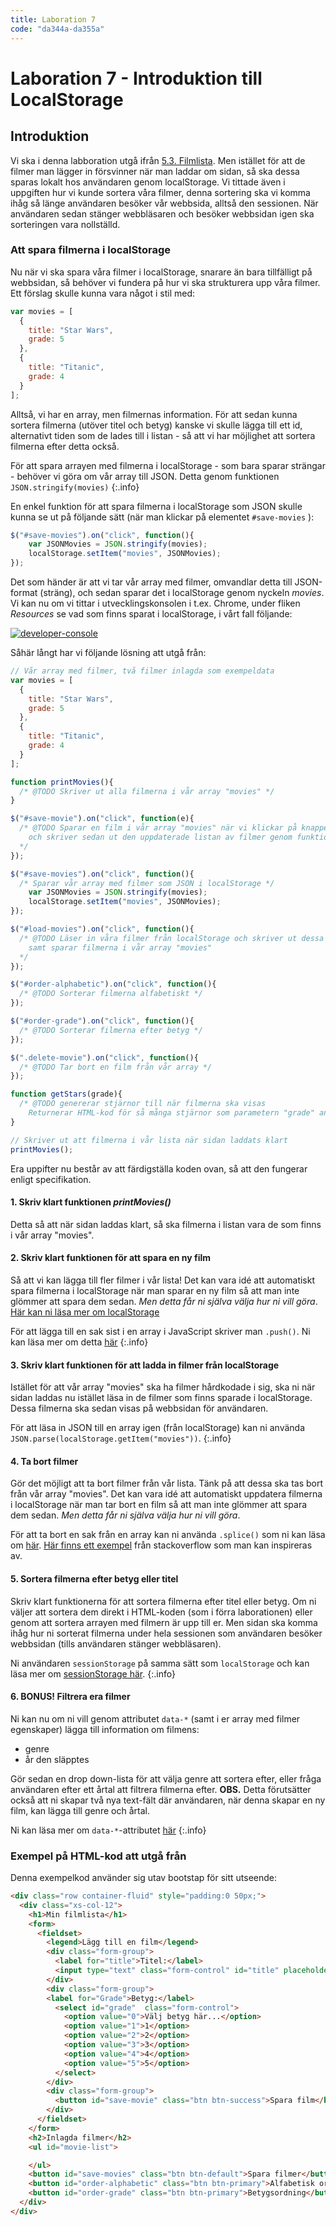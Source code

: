 ```yaml
---
title: Laboration 7
code: "da344a-da355a"
---
```


# Laboration 7 - Introduktion till LocalStorage

## Introduktion

Vi ska i denna labboration utgå ifrån [5.3. Filmlista](/courses/da344a-da355a/exercises/ex7.html#53-filmlista). Men istället för att de filmer man lägger in försvinner när man laddar om sidan, så ska dessa sparas lokalt hos användaren genom localStorage. Vi tittade även i uppgiften hur vi kunde sortera våra filmer, denna sortering ska vi komma ihåg så länge användaren besöker vår webbsida, alltså den sessionen. När användaren sedan stänger webbläsaren och besöker webbsidan igen ska sorteringen vara nollställd.

### Att spara filmerna i localStorage

Nu när vi ska spara våra filmer i localStorage, snarare än bara tillfälligt på webbsidan, så behöver vi fundera på hur vi ska strukturera upp våra filmer. Ett förslag skulle kunna vara något i stil med:

```js
var movies = [
  {
    title: "Star Wars",
    grade: 5
  },
  {
    title: "Titanic",
    grade: 4
  }
];
```

Alltså, vi har en array, men filmernas information. För att sedan kunna sortera filmerna (utöver titel och betyg) kanske vi skulle lägga till ett id, alternativt tiden som de lades till i listan - så att vi har möjlighet att sortera filmerna efter detta också.

För att spara arrayen med filmerna i localStorage - som bara sparar strängar - behöver vi göra om vår array till JSON. Detta genom funktionen `JSON.stringify(movies)`
{:.info}

En enkel funktion för att spara filmerna i localStorage som JSON skulle kunna se ut på följande sätt (när man klickar på elementet `#save-movies` ):

```js
$("#save-movies").on("click", function(){
	var JSONMovies = JSON.stringify(movies);
	localStorage.setItem("movies", JSONMovies);
});
```

Det som händer är att vi tar vår array med filmer, omvandlar detta till JSON-format (sträng), och sedan sparar det i localStorage genom nyckeln *movies*. Vi kan nu om vi tittar i utvecklingskonsolen i t.ex. Chrome, under fliken *Resources* se vad som finns sparat i localStorage, i vårt fall följande:

<a href="10/developer-console.png">![developer-console](10/developer-console.png)</a>

Såhär långt har vi följande lösning att utgå från:

```js
// Vår array med filmer, två filmer inlagda som exempeldata
var movies = [
  {
	title: "Star Wars",
	grade: 5
  },
  {
	title: "Titanic",
	grade: 4
  }
];

function printMovies(){
  /* @TODO Skriver ut alla filmerna i vår array "movies" */
}

$("#save-movie").on("click", function(e){
  /* @TODO Sparar en film i vår array "movies" när vi klickar på knappen "Spara film"
    och skriver sedan ut den uppdaterade listan av filmer genom funktionen "printMovies"
  */
});

$("#save-movies").on("click", function(){
  /* Sparar vår array med filmer som JSON i localStorage */
	var JSONMovies = JSON.stringify(movies);
	localStorage.setItem("movies", JSONMovies);
});

$("#load-movies").on("click", function(){
  /* @TODO Läser in våra filmer från localStorage och skriver ut dessa i vår lista på sidan,
    samt sparar filmerna i vår array "movies"
  */
});

$("#order-alphabetic").on("click", function(){
  /* @TODO Sorterar filmerna alfabetiskt */
});

$("#order-grade").on("click", function(){
  /* @TODO Sorterar filmerna efter betyg */
});

$(".delete-movie").on("click", function(){
  /* @TODO Tar bort en film från vår array */
});

function getStars(grade){
  /* @TODO genererar stjärnor till när filmerna ska visas
    Returnerar HTML-kod för så många stjärnor som parametern "grade" anger */
}

// Skriver ut att filmerna i vår lista när sidan laddats klart
printMovies();
```

Era uppifter nu består av att färdigställa koden ovan, så att den fungerar enligt specifikation.

#### 1. Skriv klart funktionen *printMovies()*

Detta så att när sidan laddas klart, så ska filmerna i listan vara de som finns i vår array "movies".

#### 2. Skriv klart funktionen för att spara en ny film

Så att vi kan lägga till fler filmer i vår lista! Det kan vara idé att automatiskt spara filmerna i localStorage när man sparar en ny film så att man inte glömmer att spara dem sedan. *Men detta får ni själva välja hur ni vill göra*. [Här kan ni läsa mer om localStorage](https://developer.mozilla.org/en-US/docs/Web/API/Window/localStorage)

För att lägga till en sak sist i en array i JavaScript skriver man `.push()`. Ni kan läsa mer om detta [här](https://developer.mozilla.org/en-US/docs/Web/JavaScript/Reference/Global_Objects/Array/push)
{:.info}

#### 3. Skriv klart funktionen för att ladda in filmer från localStorage

Istället för att vår array "movies" ska ha filmer hårdkodade i sig, ska ni när sidan laddas nu istället läsa in de filmer som finns sparade i localStorage. Dessa filmerna ska sedan visas på webbsidan för användaren.

För att läsa in JSON till en array igen (från localStorage) kan ni använda `JSON.parse(localStorage.getItem("movies"))`.
{:.info}

#### 4. Ta bort filmer

Gör det möjligt att ta bort filmer från vår lista. Tänk på att dessa ska tas bort från vår array "movies". Det kan vara idé att automatiskt uppdatera filmerna i localStorage när man tar bort en film så att man inte glömmer att spara dem sedan. *Men detta får ni själva välja hur ni vill göra*.

För att ta bort en sak från en array kan ni använda `.splice()` som ni kan läsa om [här](https://developer.mozilla.org/en-US/docs/Web/JavaScript/Reference/Global_Objects/Array/splice). [Här finns ett exempel](http://stackoverflow.com/questions/5767325/remove-a-particular-element-from-an-array-in-javascript) från stackoverflow som man kan inspireras av.

#### 5. Sortera filmerna efter betyg eller titel

Skriv klart funktionerna för att sortera filmerna efter titel eller betyg. Om ni väljer att sortera dem direkt i HTML-koden (som i förra laborationen) eller genom att sortera arrayen med filmern är upp till er. Men sidan ska komma ihåg hur ni sorterat filmerna under hela sessionen som användaren besöker webbsidan (tills användaren stänger webbläsaren).

Ni användaren `sessionStorage` på samma sätt som `localStorage` och kan läsa mer om [sessionStorage här](https://developer.mozilla.org/en-US/docs/Web/API/Window/sessionStorage).
{:.info}

#### 6. BONUS! Filtrera era filmer

Ni kan nu om ni vill genom attributet `data-*` (samt i er array med filmer egenskaper) lägga till information om filmens:

- genre
- år den släpptes

Gör sedan en drop down-lista för att välja genre att sortera efter, eller fråga användaren efter ett årtal att filtrera filmerna efter. **OBS.** Detta förutsätter också att ni skapar två nya text-fält där användaren, när denna skapar en ny film, kan lägga till genre och årtal.

Ni kan läsa mer om `data-*`-attributet [här](https://developer.mozilla.org/en-US/docs/Web/Guide/HTML/Using_data_attributes)
{:.info}

### Exempel på HTML-kod att utgå från

Denna exempelkod använder sig utav bootstap för sitt utseende:

```html
<div class="row container-fluid" style="padding:0 50px;">
  <div class="xs-col-12">
    <h1>Min filmlista</h1>
    <form>
      <fieldset>
        <legend>Lägg till en film</legend>
        <div class="form-group">
          <label for="title">Titel:</label>
          <input type="text" class="form-control" id="title" placeholder="Titel här...">
        </div>
        <div class="form-group">
        <label for="Grade">Betyg:</label>
          <select id="grade"  class="form-control">
            <option value="0">Välj betyg här...</option>
            <option value="1">1</option>
            <option value="2">2</option>
            <option value="3">3</option>
            <option value="4">4</option>
            <option value="5">5</option>
          </select>
        </div>
        <div class="form-group">
          <button id="save-movie" class="btn btn-success">Spara film</button>
        </div>
      </fieldset>
    </form>
    <h2>Inlagda filmer</h2>
    <ul id="movie-list">

    </ul>
    <button id="save-movies" class="btn btn-default">Spara filmer</button>
    <button id="order-alphabetic" class="btn btn-primary">Alfabetisk ordning</button>
    <button id="order-grade" class="btn btn-primary">Betygsordning</button>
  </div>
</div>
```
